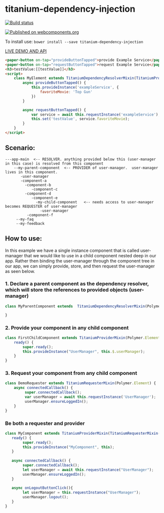 # titanium-dependency-injection

[![Build status](https://ci.appveyor.com/api/projects/status/6r2d4l28kui8a1xu/branch/master?svg=true)](https://ci.appveyor.com/project/aarondrabeck/titanium-dependency-injection/branch/master)

[![Published on webcomponents.org](https://img.shields.io/badge/webcomponents.org-published-blue.svg)](https://www.webcomponents.org/element/LssPolymerElements/titanium-dependency-injection)

To install use: `bower install --save titanium-dependency-injection`

[ LIVE DEMO AND API ](https://www.webcomponents.org/element/LssPolymerElements/titanium-dependency-injection)

```html
<paper-button on-tap="provideButtonTapped">provide Example Service</paper-button>
<paper-button on-tap="requestButtonTapped">request Example Service</paper-button>
<h3>testValue:[[testValue]]</h3>
<script>
    class MyElement extends TitaniumDependencyResolverMixin(TitaniumProviderMixin(TitaniumRequesterMixin(Polymer.Element)))[TitaniumDependencyResolverMixin,TitaniumProviderMixin,TitaniumRequesterMixin],Polymer.Element){
        async provideButtonTapped() {
            this.provideInstance('exampleService', {
                favoriteMovie: 'Top Gun'
            })
        }

        async requestButtonTapped() {
            var service = await this.requestInstance('exampleService');
            this.set('testValue', service.favoriteMovie);
        }
    }
</script>
```

## Scenario:

```
---app-main  <-- RESOLVER. anything provided below this (user-manager in this case) is resolved from this component
    --my-parent-component  <-- PROVIDER of user-manager.  user-manager lives in this component.
       -user-manager
       -component-a      
         -component-b
            -component-c
         -component-d
            -component-e
              -my-child-component   <-- needs access to user-manager becomes REQUESTER of user-manager
                -user-manager  
          -component-f
     --my-faq
     --my-feedback
```
       
## How to use:

In this example we have a single instance component that is called user-manager that we would like to use in a child component nested deep in our app.  Rather then binding the user-manager through the component tree in our app, we can simply provide, store, and then request the user-manager as seen below. 

### 1. Declare a parent component as the dependency resolver, which will store the references to provided objects (user-manager)
```typescript
class MyParentComponent extends  TitaniumDependencyResolverMixin(Polymer.Element) {

}
```


### 2. Provide your component in any child component
```typescript
class FirstChildComponent extends TitaniumProviderMixin(Polymer.Element) {
    ready() {
        super.ready();    
        this.provideInstance("UserManager", this.$.userManager);
    }
}
```


### 3. Request your component from any child component
```typescript
class DemoRequester extends TitaniumRequesterMixin(Polymer.Element) {
    async connectedCallback() {
         super.connectedCallback();
         var userManager = await this.requestInstance('UserManager');
         userManager.ensureLoggedIn();
    }
}
```


### Be both a requester and provider
```typescript
class MyComponent extends TitaniumProviderMixin(TitaniumRequesterMixin(Polymer.Element)) {
   ready() {
        super.ready();    
        this.provideInstance("MyComponent", this);
   }
   
   async connectedCallback() {
        super.connectedCallback();
        let userManager = await this.requestInstance("UserManager");
        userManager.ensureLoggedIn();
   }
   
   async onLogoutButtonClick(){
        let userManager = this.requestInstance("UserManager");
        userManager.logout();
   }
}
```
